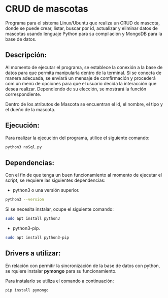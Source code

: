 # CRUD de mascotas
Programa para el sistema Linux/Ubuntu que realiza  un CRUD de mascota, donde se puede crear, listar, buscar por id, actualizar y eliminar datos de mascotas usando lenguaje Python para su compilación y MongoDB para la base de datos.

## Descripción: 
Al momento de ejecutar el programa, se establece la conexión a la base de datos para que permita manipularla dentro de la terminal. Si se conecta de manera adecuada, se enviará un mensaje de comfirmación y procederá com un menú de opciones para que el usuario decida la interacción que desea realizar. Dependiendo de su elección, se mostrará la función correspondiente.

Dentro de los atributos de Mascota se encuentran el id, el nombre, el tipo y el dueño de la mascota.

## Ejecución:
Para realizar la ejecución del programa, utilice el siguiente comando:
``` bash
python3 noSql.py
``` 

## Dependencias:

 Con el fin de que tenga un buen funcionamiento al momento de ejecutar el script, se requiere las siguientes dependencias:
- python3 o una versión superior.
``` bash 
python3 --version
```
Si se necesita instalar, ocupe el siguiente comando: 
``` bash
sudo apt install python3
```
- python3-pip.
``` bash
sudo apt install python3-pip
```


## Drivers a utilizar:
En relación con permitir la sincronización de la base de datos con python, se rquiere instalar **pymongo** para su funcionamiento.

Para instalarlo se utiliza el comando a continuación:
``` bash
pip install pymongo
```
